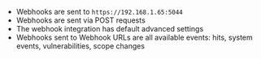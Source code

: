 * Webhooks are sent to `https://192.168.1.65:5044`
* Webhooks are sent via POST requests
* The webhook integration has default advanced settings
* Webhooks sent to Webhook URLs are all available events: hits, system events, vulnerabilities, scope changes
